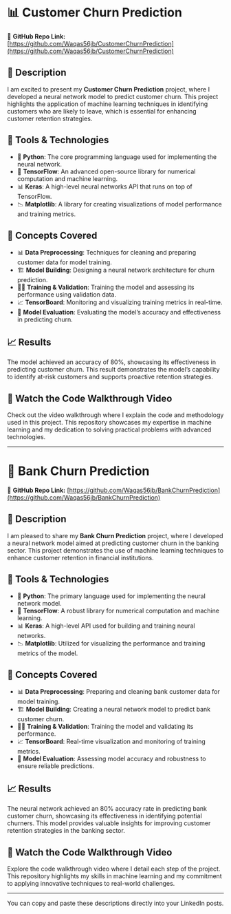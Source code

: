 # 📊 Customer Churn Prediction

🔗 **GitHub Repo Link:** [https://github.com/Waqas56jb/CustomerChurnPrediction](https://github.com/Waqas56jb/CustomerChurnPrediction)

## 📜 Description
I am excited to present my **Customer Churn Prediction** project, where I developed a neural network model to predict customer churn. This project highlights the application of machine learning techniques in identifying customers who are likely to leave, which is essential for enhancing customer retention strategies.

## 🔧 Tools & Technologies
- 🐍 **Python**: The core programming language used for implementing the neural network.
- 🔢 **TensorFlow**: An advanced open-source library for numerical computation and machine learning.
- 📊 **Keras**: A high-level neural networks API that runs on top of TensorFlow.
- 📉 **Matplotlib**: A library for creating visualizations of model performance and training metrics.

## 🧠 Concepts Covered
- 📊 **Data Preprocessing**: Techniques for cleaning and preparing customer data for model training.
- 🏗️ **Model Building**: Designing a neural network architecture for churn prediction.
- 🏋️‍♂️ **Training & Validation**: Training the model and assessing its performance using validation data.
- 📈 **TensorBoard**: Monitoring and visualizing training metrics in real-time.
- 🧪 **Model Evaluation**: Evaluating the model’s accuracy and effectiveness in predicting churn.

## 📈 Results
The model achieved an accuracy of 80%, showcasing its effectiveness in predicting customer churn. This result demonstrates the model’s capability to identify at-risk customers and supports proactive retention strategies.

## 🔗 Watch the Code Walkthrough Video
Check out the video walkthrough where I explain the code and methodology used in this project. This repository showcases my expertise in machine learning and my dedication to solving practical problems with advanced technologies.

---

# 🏦 Bank Churn Prediction

🔗 **GitHub Repo Link:** [https://github.com/Waqas56jb/BankChurnPrediction](https://github.com/Waqas56jb/BankChurnPrediction)

## 📜 Description
I am pleased to share my **Bank Churn Prediction** project, where I developed a neural network model aimed at predicting customer churn in the banking sector. This project demonstrates the use of machine learning techniques to enhance customer retention in financial institutions.

## 🔧 Tools & Technologies
- 🐍 **Python**: The primary language used for implementing the neural network model.
- 🔢 **TensorFlow**: A robust library for numerical computation and machine learning.
- 📊 **Keras**: A high-level API used for building and training neural networks.
- 📉 **Matplotlib**: Utilized for visualizing the performance and training metrics of the model.

## 🧠 Concepts Covered
- 📊 **Data Preprocessing**: Preparing and cleaning bank customer data for model training.
- 🏗️ **Model Building**: Creating a neural network model to predict bank customer churn.
- 🏋️‍♂️ **Training & Validation**: Training the model and validating its performance.
- 📈 **TensorBoard**: Real-time visualization and monitoring of training metrics.
- 🧪 **Model Evaluation**: Assessing model accuracy and robustness to ensure reliable predictions.

## 📈 Results
The neural network achieved an 80% accuracy rate in predicting bank customer churn, showcasing its effectiveness in identifying potential churners. This model provides valuable insights for improving customer retention strategies in the banking sector.

## 🔗 Watch the Code Walkthrough Video
Explore the code walkthrough video where I detail each step of the project. This repository highlights my skills in machine learning and my commitment to applying innovative techniques to real-world challenges.

---

You can copy and paste these descriptions directly into your LinkedIn posts.
